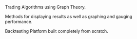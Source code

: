 Trading Algorithms using Graph Theory.

Methods for displaying results as well as graphing and gauging performance.

Backtesting Platform built completely from scratch.
